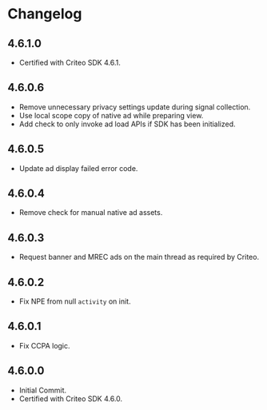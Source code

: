 # Changelog

## 4.6.1.0
* Certified with Criteo SDK 4.6.1.

## 4.6.0.6
* Remove unnecessary privacy settings update during signal collection.
* Use local scope copy of native ad while preparing view.
* Add check to only invoke ad load APIs if SDK has been initialized.

## 4.6.0.5
* Update ad display failed error code.

## 4.6.0.4
* Remove check for manual native ad assets.

## 4.6.0.3
* Request banner and MREC ads on the main thread as required by Criteo.

## 4.6.0.2
* Fix NPE from null `activity` on init.

## 4.6.0.1
* Fix CCPA logic.

## 4.6.0.0
* Initial Commit.
* Certified with Criteo SDK 4.6.0.
